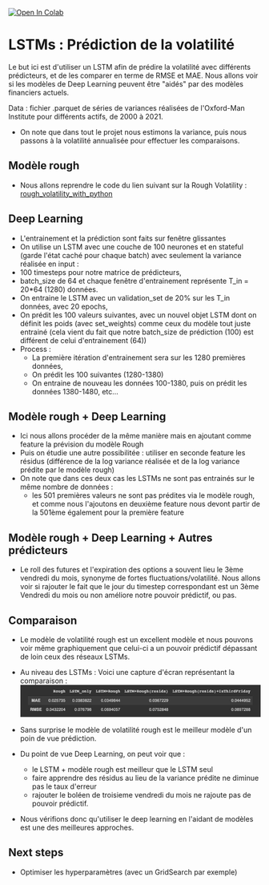 [![Open In Colab](https://colab.research.google.com/assets/colab-badge.svg)](http://colab.research.google.com/drive/1tlCBF75FpX4dcEFykHh-eGpQK-u0xoI8)

# LSTMs : Prédiction de la volatilité 

Le but ici est d'utiliser un LSTM afin de prédire la volatilité avec différents prédicteurs, et de les comparer en terme de RMSE et MAE.
Nous allons voir si les modèles de Deep Learning peuvent être "aidés" par des modèles financiers actuels. 

Data : fichier .parquet de séries de variances réalisées de l'Oxford-Man Institute pour différents actifs, de 2000 à 2021.

- On note que dans tout le projet nous estimons la variance, puis nous passons à la volatilité annualisée pour effectuer les comparaisons.

## Modèle rough
- Nous allons reprendre le code du lien suivant sur la Rough Volatility : [rough_volatility_with_python](https://tpq.io/p/rough_volatility_with_python.html)

## Deep Learning
  - L'entrainement et la prédiction sont faits sur fenêtre glissantes
  - On utilise un LSTM avec une couche de 100 neurones et en stateful (garde l'état caché pour chaque batch) avec seulement la variance réalisée en input :
  - 100 timesteps pour notre matrice de prédicteurs,
  - batch_size de 64 et chaque fenêtre d'entrainement représente T_in = 20*64 (1280) données.
  - On entraine le LSTM avec un validation_set de 20% sur les T_in données, avec 20 epochs,
  - On prédit les 100 valeurs suivantes, avec un nouvel objet LSTM dont on définit les poids (avec set_weights) comme ceux du modèle tout juste entrainé (cela vient du fait que notre batch_size de prédiction (100) est différent de celui d'entrainement (64))
  - Process :
    - La première itération d'entrainement sera sur les 1280 premières données, 
    - On prédit les 100 suivantes (1280-1380)
    - On entraine de nouveau les données 100-1380, puis on prédit les données 1380-1480, etc...

## Modèle rough + Deep Learning 
  - Ici nous allons procéder de la même manière mais en ajoutant comme feature la prévision du modèle Rough 
  - Puis on étudie une autre possibilitée : utiliser en seconde feature les résidus (différence de la log variance réalisée et de la log variance prédite par le modèle rough)
  - On note que dans ces deux cas les LSTMs ne sont pas entrainés sur le même nombre de données : 
    - les 501 premières valeurs ne sont pas prédites via le modèle rough, et comme nous l'ajoutons en deuxième feature nous devont partir de la 501ème également pour la première feature

## Modèle rough + Deep Learning + Autres prédicteurs
  - Le roll des futures et l'expiration des options a souvent lieu le 3ème vendredi du mois, synonyme de fortes fluctuations/volatilité. Nous allons voir si rajouter le fait que le jour du timestep correspondant est un 3ème Vendredi du mois ou non améliore notre pouvoir prédictif, ou pas.

## Comparaison
  - Le modèle de volatilité rough est un excellent modèle et nous pouvons voir même graphiquement que celui-ci a un pouvoir prédictif dépassant de loin ceux des réseaux LSTMs.
  - Au niveau des LSTMs : 
    Voici une capture d'écran représentant la comparaison : 
    <img src="img/comparaison_pred_vol.png" width="1000"> 
    
  - Sans surprise le modèle de volatilité rough est le meilleur modèle d'un poin de vue prédiction. 

  - Du point de vue Deep Learning, on peut voir que : 
    - le LSTM + modèle rough est meilleur que le LSTM seul
    - faire apprendre des résidus au lieu de la variance prédite ne diminue pas le taux d'erreur
    - rajouter le boléen de troisieme vendredi du mois ne rajoute pas de pouvoir prédictif.

  - Nous vérifions donc qu'utiliser le deep learning en l'aidant de modèles est une des meilleures approches.


## Next steps
  - Optimiser les hyperparamètres (avec un GridSearch par exemple)
  
